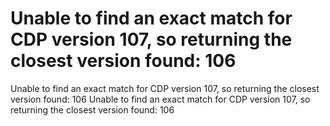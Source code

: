 
# Unable to find an exact match for CDP version 107, so returning the closest version found: 106

Unable to find an exact match for CDP version 107, so returning the closest version found: 106
Unable to find an exact match for CDP version 107, so returning the closest version found: 106

        